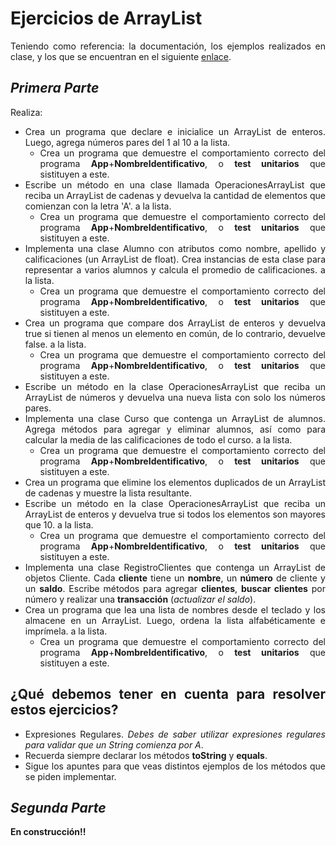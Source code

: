
<div align="justify">

# Ejercicios de ArrayList

Teniendo como referencia: la documentación, los ejemplos realizados en clase, y los que se encuentran en el siguiente [enlace](../../Ejemplos/).

_Primera Parte_
---

Realiza:

- Crea un programa que declare e inicialice un ArrayList de enteros. Luego, agrega números pares del 1 al 10 a la lista.
  - Crea un programa que demuestre el comportamiento correcto del programa __App__+__NombreIdentificativo__, o __test unitarios__ que sistituyen a este.
- Escribe un método en una clase llamada OperacionesArrayList que reciba un ArrayList de cadenas y devuelva la cantidad de elementos que comienzan con la letra 'A'.
  a la lista.
  - Crea un programa que demuestre el comportamiento correcto del programa __App__+__NombreIdentificativo__, o __test unitarios__ que sistituyen a este.
- Implementa una clase Alumno con atributos como nombre, apellido y calificaciones (un ArrayList de float). Crea instancias de esta clase para representar a varios alumnos y calcula el promedio de calificaciones.
  a la lista.
  - Crea un programa que demuestre el comportamiento correcto del programa __App__+__NombreIdentificativo__, o __test unitarios__ que sistituyen a este.
- Crea un programa que compare dos ArrayList de enteros y devuelva true si tienen al menos un elemento en común, de lo contrario, devuelve false.
  a la lista.
  - Crea un programa que demuestre el comportamiento correcto del programa __App__+__NombreIdentificativo__, o __test unitarios__ que sistituyen a este.
- Escribe un método en la clase OperacionesArrayList que reciba un ArrayList de números y devuelva una nueva lista con solo los números pares.
- Implementa una clase Curso que contenga un ArrayList de alumnos. Agrega métodos para agregar y eliminar alumnos, así como para calcular la media de las calificaciones de todo el curso.
  a la lista.
  - Crea un programa que demuestre el comportamiento correcto del programa __App__+__NombreIdentificativo__, o __test unitarios__ que sistituyen a este.
- Crea un programa que elimine los elementos duplicados de un ArrayList de cadenas y muestre la lista resultante.
- Escribe un método en la clase OperacionesArrayList que reciba un ArrayList de enteros y devuelva true si todos los elementos son mayores que 10.
  a la lista.
  - Crea un programa que demuestre el comportamiento correcto del programa __App__+__NombreIdentificativo__, o __test unitarios__ que sistituyen a este.
- Implementa una clase RegistroClientes que contenga un ArrayList de objetos Cliente. Cada __cliente__ tiene un __nombre__, un __número__ de cliente y un __saldo__. Escribe métodos para agregar __clientes__, __buscar clientes__ por número y realizar una __transacción__ (_actualizar el saldo_).
- Crea un programa que lea una lista de nombres desde el teclado y los almacene en un ArrayList. Luego, ordena la lista alfabéticamente e imprímela.
  a la lista.
  - Crea un programa que demuestre el comportamiento correcto del programa __App__+__NombreIdentificativo__, o __test unitarios__ que sistituyen a este.

## ¿Qué debemos tener en cuenta para resolver estos ejercicios?

- Expresiones Regulares. _Debes de saber utilizar expresiones regulares para validar que un String comienza por A_.
- Recuerda siempre declarar los métodos __toString__ y __equals__.
- Sigue los apuntes para que veas distintos ejemplos de los métodos que se piden implementar.

_Segunda Parte_
--- 

__En construcción!!__
</div>